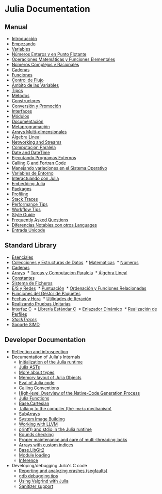 # Julia Documentation

## Manual

* [Introducción](manual/introduction)
* [Empezando](manual/getting-started)
* [Variables](manual/variables)
* [Números Enteros y en Punto Flotante](manual/integers-and-floating-point-numbers)
* [Operaciones Matemáticas y Funciones Elementales](manual/mathematical-operations)
* [Números Complejos y Racionales](manual/complex-and-rational-numbers)
* [Cadenas](manual/strings)
* [Funciones](manual/functions)
* [Control de Flujo](manual/control-flow)
* [Ámbito de las Variables](manual/variables-and-scoping)
* [Tipos](manual/types)
* [Métodos](manual/methods)
* [Constructores](manual/constructors)
* [Conversión y Promoción](manual/conversion-and-promotion)
* [Interfaces](manual/interfaces)
* [Módulos](manual/modules)
* [Documentación](manual/documentation)
* [Metaprogramación](manual/metaprogramming)
* [Arrays Multi-dimensionales](manual/arrays)
* [Álgebra Lineal](manual/linear-algebra)
* [Networking and Streams](manual/networking-and-streams)
* [Computación Paralela](manual/parallel-computing)
* [Date and DateTime](manual/dates)
* [Ejecutando Programas Externos](manual/running-external-programs)
* [Calling C and Fortran Code](manual/calling-c-and-fortran-code)
* [Manejando variaciones en el Sistema Operativo](manual/handling-operating-system-variation)
* [Variables de Entorno](manual/environment-variables)
* [Interactuando con Julia](manual/interacting-with-julia)
* [Embedding Julia](manual/embedding)
* [Packages](manual/packages)
* [Profiling](manual/profile)
* [Stack Traces](manual/stacktraces)
* [Performance Tips](manual/performance-tips)
* [Workflow Tips](manual/workflow-tips)
* [Style Guide](manual/style-guide)
* [Frequently Asked Questions](manual/faq)
* [Diferencias Notables con otros Languages](manual/noteworthy-differences)
* [Entrada Unicode](manual/unicode-input)

## Standard Library

  * [Esenciales](stdlib/base)
  * [Colecciones y Estructuras de Datos](stdlib/collections)
  * [Matemáticas](stdlib/math)
  * [Números](stdlib/numbers)
  * [Cadenas](stdlib/strings)
  * [Arrays](stdlib/arrays)
  * [Tareas y Computación Paralela](stdlib/parallel)
  * [Álgebra Lineal](stdlib/linalg)
  * [Constantes](stdlib/constants)
  * [Sistema de Ficheros](stdlib/file)
  * [E/S y Redes](stdlib/io-network)
  * [Puntuación](stdlib/punctuation)
  * [Ordenación y Funciones Relacionadas](stdlib/sort)
  * [Funciones del Gestor de Paquetes](stdlib/pkg)
  * [Fechas y Hora](stdlib/dates)
  * [Utilidades de Iteración](stdlib/iterators)
  * [Realizando Pruebas Unitarias](stdlib/test)
  * [Interfaz C](stdlib/c)
  * [Librería Estándar C](stdlib/libc)
  * [Enlazador Dinámico](stdlib/libdl)
  * [Realización de Perfiles](stdlib/profiling)
  * [*StackTraces*](stdlib/stacktraces)
  * [Soporte SIMD](stdlib/simd-types)

## Developer Documentation

  * [Reflection and introspection](devdocs/reflection)
  * Documentation of Julia's Internals
      * [Initialization of the Julia runtime](devdocs/init)
      * [Julia ASTs](devdocs/ast)
      * [More about types](devdocs/types)
      * [Memory layout of Julia Objects](devdocs/object)
      * [Eval of Julia code](devdocs/eval)
      * [Calling Conventions](devdocs/callconv)
      * [High-level Overview of the Native-Code Generation Process](devdocs/compiler)
      * [Julia Functions](devdocs/functions)
      * [Base.Cartesian](devdocs/cartesian)
      * [Talking to the compiler (the `:meta` mechanism)](devdocs/meta)
      * [SubArrays](devdocs/subarrays)
      * [System Image Building](devdocs/sysimg)
      * [Working with LLVM](devdocs/llvm)
      * [printf() and stdio in the Julia runtime](devdocs/stdio)
      * [Bounds checking](devdocs/boundscheck)
      * [Proper maintenance and care of multi-threading locks](devdocs/lock)
      * [Arrays with custom indices](devdocs/offset-arrays)
      * [Base.LibGit2](devdocs/libgit2)
      * [Module loading](devdocs/require)
      * [Inference](devdocs/inference)
  * Developing/debugging Julia's C code
      * [Reporting and analyzing crashes (segfaults)](devdocs/backtraces)
      * [gdb debugging tips](devdocs/debuggingtips)
      * [Using Valgrind with Julia](devdocs/valgrind)
      * [Sanitizer support](devdocs/sanitizers)
